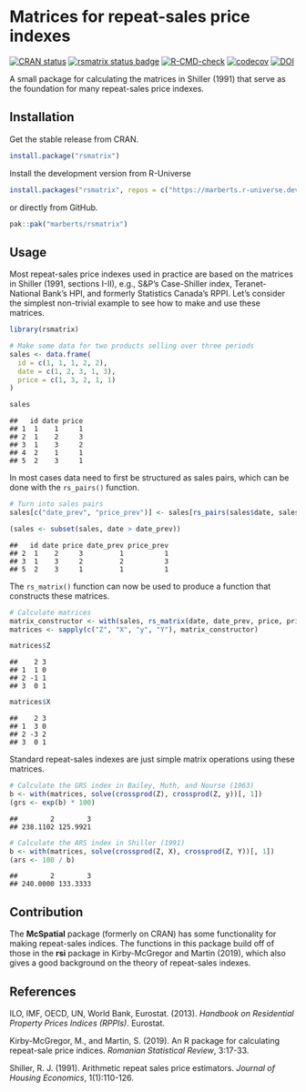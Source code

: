 
<!-- README.md is generated from README.Rmd. Please edit that file. -->

# Matrices for repeat-sales price indexes

<!-- Badges -->

[![CRAN
status](https://www.r-pkg.org/badges/version/rsmatrix)](https://cran.r-project.org/package=rsmatrix)
[![rsmatrix status
badge](https://marberts.r-universe.dev/badges/rsmatrix)](https://marberts.r-universe.dev)
[![R-CMD-check](https://github.com/marberts/rsmatrix/workflows/R-CMD-check/badge.svg)](https://github.com/marberts/rsmatrix/actions)
[![codecov](https://codecov.io/gh/marberts/rsmatrix/branch/master/graph/badge.svg)](https://app.codecov.io/gh/marberts/rsmatrix)
[![DOI](https://zenodo.org/badge/283389699.svg)](https://zenodo.org/doi/10.5281/zenodo.10110159)

A small package for calculating the matrices in Shiller (1991) that
serve as the foundation for many repeat-sales price indexes.

## Installation

Get the stable release from CRAN.

``` r
install.package("rsmatrix")
```

Install the development version from R-Universe

``` r
install.packages("rsmatrix", repos = c("https://marberts.r-universe.dev", "https://cloud.r-project.org"))
```

or directly from GitHub.

``` r
pak::pak("marberts/rsmatrix")
```

## Usage

Most repeat-sales price indexes used in practice are based on the
matrices in Shiller (1991, sections I-II), e.g., S&P’s Case-Shiller
index, Teranet-National Bank’s HPI, and formerly Statistics Canada’s
RPPI. Let’s consider the simplest non-trivial example to see how to make
and use these matrices.

``` r
library(rsmatrix)

# Make some data for two products selling over three periods
sales <- data.frame(
  id = c(1, 1, 1, 2, 2),
  date = c(1, 2, 3, 1, 3),
  price = c(1, 3, 2, 1, 1)
)

sales
```

    ##   id date price
    ## 1  1    1     1
    ## 2  1    2     3
    ## 3  1    3     2
    ## 4  2    1     1
    ## 5  2    3     1

In most cases data need to first be structured as sales pairs, which can
be done with the `rs_pairs()` function.

``` r
# Turn into sales pairs
sales[c("date_prev", "price_prev")] <- sales[rs_pairs(sales$date, sales$id), c("date", "price")]

(sales <- subset(sales, date > date_prev))
```

    ##   id date price date_prev price_prev
    ## 2  1    2     3         1          1
    ## 3  1    3     2         2          3
    ## 5  2    3     1         1          1

The `rs_matrix()` function can now be used to produce a function that
constructs these matrices.

``` r
# Calculate matrices
matrix_constructor <- with(sales, rs_matrix(date, date_prev, price, price_prev))
matrices <- sapply(c("Z", "X", "y", "Y"), matrix_constructor)

matrices$Z
```

    ##    2 3
    ## 1  1 0
    ## 2 -1 1
    ## 3  0 1

``` r
matrices$X
```

    ##    2 3
    ## 1  3 0
    ## 2 -3 2
    ## 3  0 1

Standard repeat-sales indexes are just simple matrix operations using
these matrices.

``` r
# Calculate the GRS index in Bailey, Muth, and Nourse (1963)
b <- with(matrices, solve(crossprod(Z), crossprod(Z, y))[, 1])
(grs <- exp(b) * 100)
```

    ##        2        3 
    ## 238.1102 125.9921

``` r
# Calculate the ARS index in Shiller (1991)
b <- with(matrices, solve(crossprod(Z, X), crossprod(Z, Y))[, 1])
(ars <- 100 / b)
```

    ##        2        3 
    ## 240.0000 133.3333

## Contribution

The **McSpatial** package (formerly on CRAN) has some functionality for
making repeat-sales indices. The functions in this package build off of
those in the **rsi** package in Kirby-McGregor and Martin (2019), which
also gives a good background on the theory of repeat-sales indexes.

## References

ILO, IMF, OECD, UN, World Bank, Eurostat. (2013). *Handbook on
Residential Property Prices Indices (RPPIs)*. Eurostat.

Kirby-McGregor, M., and Martin, S. (2019). An R package for calculating
repeat-sale price indices. *Romanian Statistical Review*, 3:17-33.

Shiller, R. J. (1991). Arithmetic repeat sales price estimators.
*Journal of Housing Economics*, 1(1):110-126.
